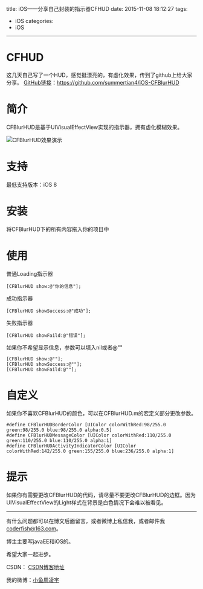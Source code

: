 title: iOS——分享自己封装的指示器CFHUD
date: 2015-11-08 18:12:27
tags:
  - iOS
categories:
  - iOS
---


# CFHUD
这几天自己写了一个HUD，感觉挺漂亮的，有虚化效果，传到了github上给大家分享。
[GitHub链接](https://github.com/summertian4/iOS-CFBlurHUD)：https://github.com/summertian4/iOS-CFBlurHUD


# 简介
CFBlurHUD是基于UIVisualEffectView实现的指示器，拥有虚化模糊效果。

![CFBlurHUD效果演示](http://7xnrog.com1.z0.glb.clouddn.com/github_iOS-CFBlurHUD-show.gif)

<!--more-->

# 支持
最低支持版本：iOS 8

# 安装
将CFBlurHUD下的所有内容拖入你的项目中

# 使用

普通Loading指示器

```objc
[CFBlurHUD show:@"你的信息"];

```

成功指示器

```objc
[CFBlurHUD showSuccess:@"成功"];

```

失败指示器

```objc
[CFBlurHUD showFaild:@"错误"];

```

如果你不希望显示信息，参数可以填入nil或者@""

```objc
[CFBlurHUD show:@""];
[CFBlurHUD showSuccess:@""];
[CFBlurHUD showFaild:@""];

```

# 自定义
如果你不喜欢CFBlurHUD的颜色，可以在CFBlurHUD.m的宏定义部分更改参数。

```objc
#define CFBlurHUDBorderColor [UIColor colorWithRed:98/255.0 green:98/255.0 blue:98/255.0 alpha:0.5]
#define CFBlurHUDMessageColor [UIColor colorWithRed:110/255.0 green:110/255.0 blue:110/255.0 alpha:1]
#define CFBlurHUDActivityIndicatorColor [UIColor colorWithRed:142/255.0 green:155/255.0 blue:236/255.0 alpha:1]

```

# 提示
如果你有需要更改CFBlurHUD的代码，请尽量不要更改CFBlurHUD的边框。因为UIVisualEffectView的Light样式在背景是白色情况下会难以被看见。

----

有什么问题都可以在博文后面留言，或者微博上私信我，或者邮件我<coderfish@163.com>。

博主主要写javaEE和iOS的。

希望大家一起进步。

CSDN： [CSDN博客地址](http://blog.csdn.net/u010127917)

我的微博：[小鱼周凌宇](http://weibo.com/coderfish/)

